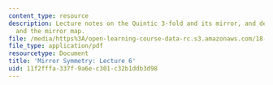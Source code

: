 ```yaml
---
content_type: resource
description: Lecture notes on the Quintic 3-fold and its mirror, and degenerations
  and the mirror map.
file: /media/https%3A/open-learning-course-data-rc.s3.amazonaws.com/18-969-topics-in-geometry-mirror-symmetry-spring-2009/11f2fffa337f9a6ec301c32b1ddb3d98_MIT18_969s09_lec06.pdf
file_type: application/pdf
resourcetype: Document
title: 'Mirror Symmetry: Lecture 6'
uid: 11f2fffa-337f-9a6e-c301-c32b1ddb3d98
---
```

